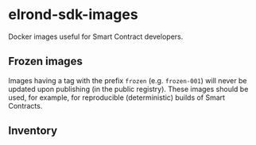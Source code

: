 # elrond-sdk-images

Docker images useful for Smart Contract developers.

## Frozen images

Images having a tag with the prefix `frozen` (e.g. `frozen-001`) will never be updated upon publishing (in the public registry). These images should be used, for example, for reproducible (deterministic) builds of Smart Contracts.

## Inventory

